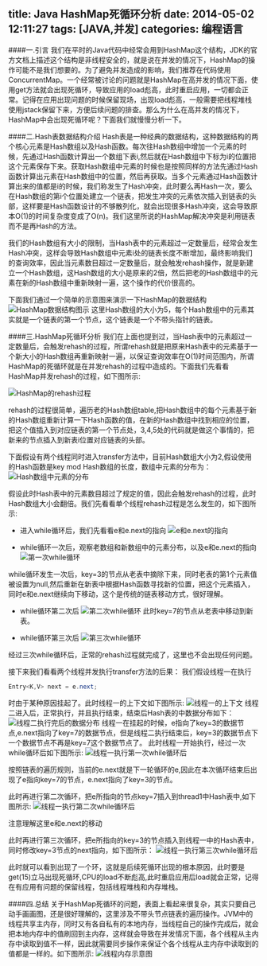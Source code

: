 title: Java HashMap死循环分析
date: 2014-05-02 12:11:27
tags: [JAVA,并发]
categories: 编程语言
---

####一.引言
我们在平时的Java代码中经常会用到HashMap这个结构，JDK的官方文档上描述这个结构是非线程安全的，就是说在并发的情况下，HashMap的操作可能不是我们想要的。为了避免并发造成的影响，我们推荐在代码使用ConcurrentMap。一个经常被讨论的问题就是HashMap在高并发的情况下面，使用get方法就会出现死循环，导致应用的load彪高，此时重启应用，一切都会正常。记得在应用出现问题的时候保留现场，出现load彪高，一般需要把线程堆栈使用jstack保留下来，方便后续问题的排查。那么为什么在高并发的情况下，HashMap中会出现死循环呢？下面我们就慢慢分析一下。

<!-- more -->

####二.Hash表数据结构介绍
Hash表是一种经典的数据结构，这种数据结构的两个核心元素是Hash数组以及Hash函数。每次往Hash数组中增加一个元素的时候，先通过Hash函数计算出一个数组下表i,然后就在Hash数组中下标为i的位置把这个元素保存下来。获取Hash数组中元素的时候也是按照同样的方法先通过Hash函数计算出元素在Hash数组中的位置，然后再获取。当多个元素通过Hash函数计算出来的值都是i的时候，我们称发生了Hash冲突，此时要么再Hash一次，要么在Hash数组的第i个位置处建立一个链表，把发生冲突的元素依次插入到链表的头部，这样要是Hash函数设计的不够散列化，就会出现很多Hash冲突，这会导致原本O(1)的时间复杂度变成了O(n)。我们这里所说的HashMap解决冲突是利用链表而不是再Hash的方法。

我们的Hash数组有大小的限制，当Hash表中的元素超过一定数量后，经常会发生Hash冲突，这样会导致Hash数组中元素i处的链表长度不断增加，最终影响我们的查询效率，因此当元素数目超过一定数量后，就会触发rehash操作，就是新建立一个Hash数组，这Hash数组的大小是原来的2倍，然后把老的Hash数组中的元素在新的Hash数组中重新映射一遍，这个操作的代价很高的。

下面我们通过一个简单的示意图来演示一下HashMap的数据结构
![HashMap数据结构图示](http://bolinyoung.qiniudn.com/hashmap.png)
这里Hash数组的大小为5，每个Hash数组中的元素其实就是一个链表的第一个节点，这个链表是一个不带头指针的链表。

####三.HashMap死循环分析
我们在上面也提到过，当Hash表中的元素超过一定数量后，会触发rehash的过程，所谓rehash就是把原来Hash表中的元素基于一个新大小的Hash数组再重新映射一遍，以保证查询效率在O(1)时间范围内，所谓HashMap的死循环就是在并发rehash的过程中造成的。下面我们先看看HashMap并发rehash的过程，如下图所示:

![HashMap的rehash过程](http://bolinyoung.qiniudn.com/htransfer.png)

rehash的过程很简单，遍历老的Hash数组table,把Hash数组中的每个元素基于新的Hash数组重新计算一下Hash函数的值，在新的Hash数组中找到相应的位置，把这个值插入到对应链表的第一个节点处，3,4,5处的代码就是做这个事情的，把新来的节点插入到新表i位置对应链表的头部。

下面假设有两个线程同时进入transfer方法中，目前Hash数组大小为2,假设使用的Hash函数是key mod Hash数组的长度，数组中元素的分布为：
![Hash数组中元素的分布](http://bolinyoung.qiniudn.com/1.png)

假设此时Hash表中的元素数目超过了规定的值，因此会触发rehash的过程，此时Hash数组大小会翻倍。我们先看看单个线程rehash过程是怎么发生的，如下图所示:

* 进入while循环后，我们先看看e和e.next的指向
![e和e.next的指向](http://bolinyoung.qiniudn.com/hashInit.png)

* while循环一次后，观察老数组和新数组中的元素分布，以及e和e.next的指向
![第一次while循环](http://bolinyoung.qiniudn.com/whilefirst.png)

while循环发生一次后，key=3的节点从老表中摘除下来，同时老表的第1个元素值被设置为null,然后重新在新表中根据Hash函数寻找新的位置，把这个元素插入，同时e和e.next继续向下移动，这个是传统的链表移动方式，很好理解。

* while循环第二次后
![第二次while循环](http://bolinyoung.qiniudn.com/whilesecond.png)
此时key=7的节点从老表中移动到新表。

* while循环第三次后
![第三次while循环](http://bolinyoung.qiniudn.com/whilelast.png)

经过三次while循环后，正常的rehash过程就完成了，这里也不会出现任何问题。

接下来我们看看两个线程并发执行transfer方法的后果：
我们假设线程一在执行
```java
Entry<K,V> next = e.next;
```
时由于某种原因挂起了。此时线程一的上下文如下图所示:
![线程一的上下文](http://bolinyoung.qiniudn.com/hashInit.png)
线程二进入后，正常执行，并且执行结束，结束后Hash表的中数据分布如下：
![线程二执行完后的数据分布](http://bolinyoung.qiniudn.com/hashmapthread2.png)
线程一在挂起的时候，e指向了key=3的数据节点,e.next指向了key=7的数据节点，但是线程二执行结束后，key=3的数据节点下一个数据节点不再是key=7这个数据节点了。
此时线程一开始执行，经过一次while循环后如下图所示:
![线程一执行第一次while循环后](http://bolinyoung.qiniudn.com/thread1while1.png)

按照链表的遍历规则，当前的e.next就是下一轮循环的e,因此在本次循环结束后出现了e指向key=7的节点，e.next指向了key=3的节点。

此时再进行第二次循环，把e所指向的节点key=7插入到thread1中Hash表中,如下图所示:
![线程一执行第二次while循环后](http://bolinyoung.qiniudn.com/thread1while2.png)

注意理解这里e和e.next的移动

此时再进行第三次循环，把e所指向的key=3的节点插入到线程一中的Hash表中，同时修改key=3节点的next指向，如下图所示：
![线程一执行第三次while循环后](http://bolinyoung.qiniudn.com/thread1while3.png)

此时就可以看到出现了一个环，这就是后续死循环出现的根本原因，此时要是get(15)立马出现死循环,CPU的load不断彪高,此时重启应用后load就会正常，记得在有应用有问题的保留线程，包括线程堆栈和内存堆栈。

####四.总结
关于HashMap死循环的问题，表面上看起来很复杂，其实只要自己动手画画图，还是很好理解的，这里涉及不带头节点链表的遍历操作。JVM中的线程共享主内存，同时又有各自私有的本地内存，当线程自己的操作完成后，就会把本地内存中的值刷回到主内存，这样就会导致在并发情况下面，各个线程从主内存中读取到值不一样，因此就需要同步操作来保证个各个线程从主内存中读取到的值都是一样的。如下图所示:
![线程内存示意图](http://bolinyoung.qiniudn.com/thread.png)

